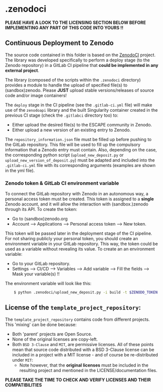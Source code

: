 # .zenodoci

**PLEASE HAVE A LOOK TO THE LICENSING SECTION BELOW BEFORE IMPLEMENTING ANY PART OF THIS CODE INTO YOURS !!**

## Continuous Deployment to Zenodo

The source code contained in this folder is based on the [ZenodoCI](https://gitlab.in2p3.fr/escape2020/escape/zenodoci) 
project. The library was developed specifically to perform a deploy stage (to the Zenodo repository) in a GitLab CI 
pipeline that **could be implemented in any external project**. 
  

The library (composed of the scripts within the `.zenodoci` directory) provides a module to handle the upload of 
specified file(s) to (sandbox)zenodo. Please **JUST** upload stable versions/releases of source code and/or image
 containers!

The `deploy` stage in the CI pipeline (see the `.gitlab-ci.yml` file) will make use of the `zenodoapi` library and
 the built Singularity container created in the previous CI stage (check the `.gitlabci` directory too) to:
 - Either upload the desired file(s) to the ESCAPE community in Zenodo.
 - Either upload a new version of an existing entry to Zenodo.
 
The `repository_information.json` file must be filled up before pushing to the GitLab repository. This file will be 
used to fill up the compulsory information that a Zenodo entry must contain. Also, depending on the case, the 
corresponding python script (`upload_new_deposit.py` or `upload_new_version_of_deposit.py`) must be adapted and
 included into the `.gitlab-ci.yml` file with its corresponding arguments (examples are shown in the yml file).

### Zenodo token & GitLab CI environment variable

To connect the GitLab repository with Zenodo in an autonomous way, a personal access token must be created. This token 
is assigned to a **single** Zenodo account, and it will allow the interaction with
 (sandbox.)zenodo through its API. To create the token:
 - Go to (sandbox)zenodo.org
 - Account --> Applications --> Personal access token --> New token. 
 
This token will be passed later in the deployment stage of the CI pipeline. For not sharing publicly 
your personal token, you should create an environment variable in your GitLab repository. This way, the token could be
 used as a variable without revealing its value. To create an an environment variable:
  - Go to your GitLab repository.
  - Settings --> CI/CD --> Variables --> Add variable --> Fill the fields --> Mask your variable(s) !!

The environment variable will look like this:

```sh
    $ python .zenodoci/upload_new_deposit.py -i build -t $ZENODO_TOKEN -s False
```

## License of the `template_project_repository`:
The `template_project_repository` contains code from different projects. This 'mixing' can be done because:
 - Both 'parent' projects are Open Source.
 - None of the original licenses are copy-left.
 - Both `BSD 3-Clause` and `MIT`, are permissive licenses. All of these points mean that source code distributed with 
 a BSD 3-Clause license can be included in a project with a MIT license - and of course be re-distributed under `MIT`:
    - Note however, that the **original licenses** must be included in the resulting project and mentioned in the 
    LICENSE/documentation files.  
     
     
**PLEASE TAKE THE TIME TO CHECK AND VERIFY LICENSES AND THEIR COMPATIBILITIES** 
 